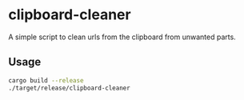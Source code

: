 # clipboard-cleaner

A simple script to clean urls from the clipboard from unwanted parts.

## Usage

```bash
cargo build --release
./target/release/clipboard-cleaner
```
